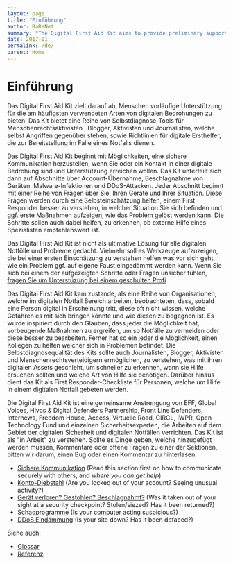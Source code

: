 ```yaml
---
layout: page
title: "Einführung"
author: RaReNet
summary: "The Digital First Aid Kit aims to provide preliminary support for people facing the most common types of digital threats. The Kit offers a set of self-diagnostic tools for human rights defenders, bloggers, activists and journalists facing attacks themselves, as well as providing guidelines for digital first responders to assist a person under threat."
date: 2017-01
permalink: /de/
parent: Home
---
```

Einführung
============

Das Digital First Aid Kit zielt darauf ab, Menschen vorläufige Unterstützung für die am häufigsten verwendeten Arten von digitalen Bedrohungen zu bieten. Das Kit bietet eine Reihe von Selbstdiagnose-Tools für Menschenrechtsaktivisten , Blogger, Aktivisten und Journalisten, welche selbst Angriffen gegenüber stehen, sowie Richtlinien für digitale Ersthelfer, die zur Bereitstellung im Falle eines Notfalls dienen.

Das Digital First Aid Kit beginnt mit Möglichkeiten, eine sichere Kommunikation herzustellen, wenn Sie oder ein Kontakt in einer digitale Bedrohung sind und Unterstützung erreichen wollen. Das Kit unterteilt sich dann auf Abschnitte über Account-Übernahme, Beschlagnahme von Geräten, Malware-Infektionen und DDoS-Attacken. Jeder Abschnitt beginnt mit einer Reihe von Fragen über Sie, Ihren Geräte und Ihrer Situation. Diese Fragen werden durch eine Selbsteinschätzung helfen, einem First Responder besser zu verstehen, in welcher Situation Sie sich befinden und ggf. erste Maßnahmen aufzeigen, wie das Problem gelöst werden kann.
Die Schritte sollen auch dabei helfen, zu erkennen, ob externe Hilfe eines Spezialisten empfehlenswert ist.

Das Digital First Aid Kit ist nicht als ultimative Lösung für alle digitalen Notfölle und Probleme gedacht. Vielmehr soll es Werkzeuge aufzuzeigen, die bei einer ersten Einschätzung zu verstehen helfen was vor sich geht, wie ein Problem ggf. auf eigene Faust eingedämmt werden kann. Wenn Sie sich bei einem der aufgezeigten Schritte oder Fragen unsicher fühlen, [fragen Sie um Unterstüzung bei einem geschulten Profi](SecureCommunication.md#seeking-and-providing-remote-help)

Das Digital First Aid Kit kam zustande, als eine Reihe von Organisationen, welche im digitalen Notfall Bereich arbeiten, beobachteten, dass, sobald eine Person digital in Erscheinung tritt, diese oft nicht wissen, welche Gefahren es mit sich bringen könnte und wie diesen zu begegnen ist. Es wurde inspiriert durch den Glauben, dass jeder die Möglichkeit hat, vorbeugende Maßnahmen zu ergreifen, um so Notfälle zu vermeiden oder diese besser zu bearbeiten. Ferner hat so ein jeder die Möglichkeit, einen Kollegen zu helfen welcher sich in Problemen befindet. Die Selbstdiagnosequalität des Kits sollte auch Journalisten, Blogger, Aktivisten und Menschenrechtsverteidigern ermöglichen, zu verstehen, was mit ihren digitalen Assets geschieht, um schneller zu erkennen, wann sie Hilfe ersuchen sollten und welche Art von Hilfe sie benötigen. Darüber hinaus dient das Kit als First Responder-Checkliste für Personen, welche um Hilfe in einem digitalen Notfall gebeten werden.

Die Digital First Aid Kit ist eine gemeinsame Anstrengung von EFF, Global Voices, Hivos & Digital Defenders Partnership, Front Line Defenders, Internews, Freedom House, Access, Virtuelle Road, CIRCL, IWPR, Open Technology Fund und einzelnen Sicherheitsexperten, die Arbeiten auf dem Gebiet der digitalen Sicherheit und digitalen Notfällen verrichten. Das Kit ist als "in Arbeit" zu verstehen. Sollte es Dinge geben, welche hinzugefügt werden müssen, Kommentare oder offene Fragen zu einer der Sektionen, bitten wir darum, einen Bug oder einen Kommentar zu hinterlasen.

<!--
The Digital First Aid Kit aims to provide preliminary support for people facing the most common types of digital threats. The Kit offers a set of self-diagnostic tools for human rights defenders, bloggers, activists and journalists facing attacks themselves, as well as providing guidelines for digital first responders to assist a person under threat.

The Kit begins with ways to establish secure communication when you or a contact are facing a digital threat and want to reach out for support. The Kit then moves on to sections on account hijacking, seizure of devices, malware infections and DDoS attacks. Each section begins with a series of questions about you, your devices and your situation. These questions will guide you through a self-assessment or help a first responder better understand the challenges you are facing. It then lays out initial steps to understand and potentially fix the problems. The steps should also help you or a first responder to recognize when to request help from a specialist.

*The Digital First Aid Kit is not meant to serve as the ultimate solution to all your digital emergencies.* It strives to give you tools that can help you make a first assessment of what is happening and determine if you can mitigate the problem on your own. If at any moment you feel uncomfortable or unsure about implementing any of the solutions outlined here, [ask for help from trained professionals](SecureCommunication.md#seeking-and-providing-remote-help).

The Digital First Aid Kit came about when a number of organizations working in the digital emergency field observed that once a person is targeted digitally,
he or she often does not know what to do or where to turn for assistance. It was inspired by the belief that everyone has the ability to take preventative measures
to avoid emergencies and responsive steps when they are in trouble. Further, everyone has the ability to help out a colleague facing trouble.
The self-diagnostic quality of the Kit should also enable journalists, bloggers, activists and human rights defenders to understand what is happening to their digital assets,
to be able to determine more rapidly when they should reach out for help, what kind of help they need, and improve individual digital safety.
In addition, the Kit serves as a first responder checklist for individuals who a person under possible digital attack reaches out to first.

The Digital First Aid Kit is a collaborative effort of EFF, Global Voices, Hivos & the Digital Defenders Partnership, Front Line Defenders, Internews, Freedom House, Access, Virtual Road, CIRCL, IWPR, Open Technology Fund and individual security experts who are working in the field of digital security and rapid response. It is a work in progress and if there are things that need to be added, comments or questions regarding any of the sections please open a bug or do a pull request.
-->

* [Sichere Kommunikation](SecureCommunication) (Read this section first on how to communicate securely with others, and *where you can get help*)
* [Konto-Diebstahl](AccountHijacking) (Are you locked out of your account? Seeing unusual activity?)
* [Gerät verloren? Gestohlen? Beschlagnahmt?](Geratverloren) (Was it taken out of your sight at a security checkpoint? Stolen/siezed? Has it been returned?)
* [Schadprogramme](Schadprogramme) (Is your computer acting suspicious?)
* [DDoS Eindämmung](DDoSEindammung) (Is your site down? Has it been defaced?)

Siehe auch:

* [Glossar](Glossar)
* [Referenz](Referenz)
